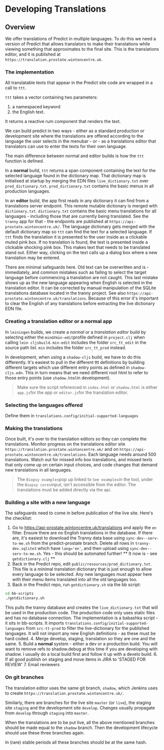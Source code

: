# Developing Translations

## Overview
We offer translations of Predict in multiple languages. To do this we need a version of Predict that allows translators to make their translations while viewing something that approximates to the final site. This is the translations editor, and it is published at `https://translation.prostate.wintoncentre.uk`.

### The implementation
All translatable texts that appear in the Predict site code are wrapped in a call to `ttt`.

`ttt` takes a vector containing two parameters:
1. a namespaced keyword
1. the English text.

It returns a reactive rum component that renders the text.

We can build predict in two ways - either as a standard production or development site where the translations are offered according to the language the user selects in the menubar - or - as a translations editor that translators can use to enter the texts for their own language.

The main difference between normal and editor builds is how the `ttt` function is defined.

In a **normal** build,
`ttt` returns a span component containing the text for the selected language found in the dictionary map. That dictionary map is initialised at startup by merging the EDN files `live_dictionary.txt` over `prod_dictionary.txt`.
`prod_dictionary.txt` contains the basic menus in all production languages.

In an **editor** build, the app first reads in any dictionary it can find from a translations server endpoint. This remote mutable dictionary is merged with `dictionary.txt`. `dictionary.txt` contains the basic menu translations for all languages - including those that are currently being translated. See the `tranny` app for that - the endpoints are published at `https://api-prostate.wintoncentre.uk/`. The language dictionary gets merged with the default dictionary map so `ttt` can find the text for a selected language. If `ttt` finds the translation it is presented to the user inside as a clickable muted pink box. If no translation is found, the text is presented inside a clickable shocking pink box. This makes text that needs to be translated stand out. Either way, clicking on the text calls up a dialog box where a new translation may be entered. 

There are minimal safeguards here. Old text can be overwritten and is - immediately, and common mistakes such as failing to select the target language before commencing a translation are not caught. This last mistake shows up as the new language appearing when English is selected in the translation editor. It can be corrected by manual manipulation of the SQLite translations database located in the tranny project. See also `https://api-prostate.wintoncentre.uk/translations`. Because of this error it's important to clear the English of any translations before extracting the live dictionary EDN file. 

### Creating a translation editor or a normal app
In `leiningen` builds, we create a *normal* or a *translation editor* build by selecting either the `min`or`min-edit`profile defined in `project.clj` when calling `lein cljsbuild`. 
`min-edit` includes the folder `src_tt_edit` in the source path list. `min` includes the folder `src_tt_prod` instead.

In development, when using a `shadow-cljs` build, we have to do this differently. It's easiest to pull in the different ttt definitions by building different targets which use different entry points as defined in `shadow-cljs.edn`. This in turn means that we need different root html to refer to those entry points (use `shadow.html`in development).

> Make sure the script referenced in `index.html` or `shadow.html` is either `app.js`for the app or `editor.js`for the translation editor.
### Selecting the languages offered
Define them in `translations.config/initial-supported-languages`

### Making the translations 
Once built, it's over to the translation editors so they can complete the translations. Monitor progress on the translations editor site `https://translation.prostate.wintoncentre.uk/` and on `https://api-prostate.wintoncentre.uk/translations`. Each language needs around 500 translations. Watch out for missed info box translations, and missed texts that only come up on certain input choices, and code changes that demand new translations in all languages. 
> The `Biopsy examples`pop up linked to `See examples`in the tool, under the `Biopsy cores`input, isn't accessible from the editor. The translations must be added directly via the api.

### Building a site with a new language
The safeguards need to come in before publication of the live site. Here's the checklist:
1. Go to https://api-prostate.wintoncentre.uk/translations and apply the `en` filter. Ensure there are no English 
translations in the database. If there are, it's easiest to download the Tranny data base using `sync-dev--serv-to-me.sh` from the predict-prostate branch. Delete all rows in `tranny-dev.sqlite3` which have `lang='en'`, and then upload using `sync-dev--serv-to-me.sh`.
Yes - this should be automated further! ** It now is - see `getdictionary.clj` **
2. Back in the Predict repo, edit `public/resources/prod_dictionary.txt`. This file is a minimal translation dictionary that is just enough to allow every language to be selected. Any new languages must appear here with their
menu items translated into all the old languages too.
3. Back in the Predict repo, run `getdictionary.sh` via the bb script:
```sh
cd bb-scripts
./getdictionary.sh
```
This pulls the tranny database and creates the `live_dictionary.txt` that will be used in the production code. The production code only uses static files and has no database connection. The implementation is a babashka script - it sits in bb-scripts. It imports `translations.config/initial-supported-languages` from `src-tt-prod` to filter the live-dictionary for the published languages. It will not import any new English definitions - as these must be hard coded.
4. Merge develop, staging, translation so they are one and the same.
5. Build a **normal** system - either a dev or a production build. You will want to remove refs to shadow.debug at this time if you are developing with shadow. I usually do a local build first and follow it up with a develo build.
6. If all good publish on staging and move items in JIRA to 'STAGED FOR REVIEW'
7. Email reviewers


### On git branches
The translation editor uses the same git branch, `shadow`, which Jenkins uses to create `https://translation.prostate.wintoncentre.uk/`. 

Similarly, there are branches for the live site `master` (or `live`), the staging site `staging` and the development site `develop`. Changes usually propagate from `develop` through `staging` into `master`. 

When the translations are to be put live, all the above mentioned branches should be made equal to the `shadow` branch. Then the development lifecycle should use these three branches again.

In (rare) stable periods all these branches should be at the same hash.
